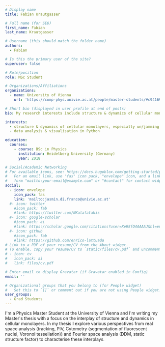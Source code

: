 ```yaml
---
# Display name
title: Fabian Krautgasser 

# Full name (for SEO)
first_name: Fabian 
last_name: Krautgasser

# Username (this should match the folder name)
authors:
  - Fabian

# Is this the primary user of the site?
superuser: false

# Role/position
role: MSc Student

# Organizations/Affiliations
organizations:
  - name: University of Vienna
    url: 'https://comp-phys.univie.ac.at/people/master-students/#c941698'

# Short bio (displayed in user profile at end of posts)
bio: My research interests include structure & dynamics of cellular monolayers, data analysis & visualisation in Python.

interests:
  - structure & dynamics of cellular monolayers, especially un/jamming transitions
  - data analysis & visualisation in Python 

education:
  courses:
    - course: BSc in Physics 
      institution: Heidelberg University (Germany)
      year: 2018

# Social/Academic Networking
# For available icons, see: https://docs.hugoblox.com/getting-started/page-builder/#icons
#   For an email link, use "fas" icon pack, "envelope" icon, and a link in the
#   form "mailto:your-email@example.com" or "#contact" for contact widget.
social:
  - icon: envelope
    icon_pack: fas
    link: 'mailto:jasmin.di.franco@univie.ac.at'
  #- icon: twitter
    #icon_pack: fab
    #link: https://twitter.com/NKalafatakis
  #- icon: google-scholar
    #icon_pack: ai
    #link: https://scholar.google.com/citations?user=XeR8fO4AAAAJ&hl=en&oi=ao
  #- icon: github
    #icon_pack: fab
    #link: https://github.com/enrico-lattuada
# Link to a PDF of your resume/CV from the About widget.
# To enable, copy your resume/CV to `static/files/cv.pdf` and uncomment the lines below.
# - icon: cv
#   icon_pack: ai
#   link: files/cv.pdf

# Enter email to display Gravatar (if Gravatar enabled in Config)
email: ''

# Organizational groups that you belong to (for People widget)
#   Set this to `[]` or comment out if you are not using People widget.
user_groups:
  - Grad Students
---
```


I'm a Physics Master Student at the University of Vienna and I'm writing my Master's thesis with a focus on the interplay of structure and dynamics in cellular monolayers. In my thesis I explore various perspectives from real space analysis (tracking, PIV, Cytometry (segmentation  of fluorescent nuclei, Voronoi tessellation)) and Fourier space analysis (DDM, static structure factor) to characterise these interplays.

